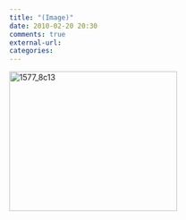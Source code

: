 ```yaml
---
title: "(Image)"
date: 2010-02-20 20:30
comments: true
external-url:
categories:
---
```

[<img src="http://9.asset.soup.io/asset/0697/1577_8c13.gif" width="300" height="250" alt="1577_8c13" />][1]

  [1]: http://asset.soup.io/asset/0695/6370_1ecb.gif
